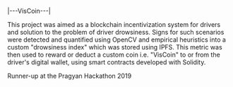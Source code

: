 |---VisCoin---|

This project was aimed as a blockchain incentivization system for drivers and solution to the problem of driver drowsiness. Signs for such scenarios were detected and quantified using OpenCV and empirical heuristics into a custom "drowsiness index" which was stored using IPFS. This metric was then used to reward or deduct a custom coin i.e. "VisCoin" to or from the driver's digital wallet, using smart contracts developed with Solidity.

Runner-up at the Pragyan Hackathon 2019
